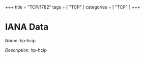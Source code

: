 +++
title = "TCP/1782"
tags = [ "TCP" ]
categories = [ "TCP" ]
+++

# IANA Data

_Name:_ hp-hcip

_Description:_ hp-hcip

